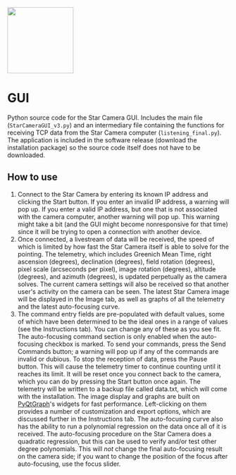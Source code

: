 <img src="https://avatars0.githubusercontent.com/u/13680500?s=280&v=4" width="150">

GUI
===
Python source code for the Star Camera GUI. Includes the main file (`StarCameraGUI_v3.py`) and an intermediary file containing the functions for receiving TCP data from the Star Camera computer (`listening_final.py`). The application is included in the software release (download the installation package) so the source code itself does not have to be downloaded.

How to use
---
1. Connect to the Star Camera by entering its known IP address and clicking the Start button. If you enter an invalid IP address, a warning will pop up. If you enter a valid IP address, but one that is not associated with the camera computer, another warning will pop up. This warning might take a bit (and the GUI might become nonresponsive for that time) since it will be trying to open a connection with another device.
2. Once connected, a livestream of data will be received, the speed of which is limited by how fast the Star Camera itself is able to solve for the pointing. The telemetry, which includes Greenich Mean Time, right ascension (degrees), declination (degrees), field rotation (degrees), pixel scale (arcseconds per pixel), image rotation (degrees), altitude (degrees), and azimuth (degrees), is updated perpetually as the camera solves. The current camera settings will also be received so that another user's activity on the camera can be seen. The latest Star Camera image will be displayed in the Image tab, as well as graphs of all the telemetry and the latest auto-focusing curve.
3. The command entry fields are pre-populated with default values, some of which have been determined to be the ideal ones in a range of values (see the Instructions tab). You can change any of these as you see fit. The auto-focusing command section is only enabled when the auto-focusing checkbox is marked. To send your commands, press the Send Commands button; a warning will pop up if any of the commands are invalid or dubious. To stop the reception of data, press the Pause button. This will cause the telemetry timer to continue counting until it reaches its limit. It will be reset once you connect back to the camera, which you can do by pressing the Start button once again. The telemetry will be written to a backup file called data.txt, which will come with the installation. The image display and graphs are built on [PyQtGraph](www.pyqtgraph.org "PyQtGraph Homepage")'s widgets for fast performance. Left-clicking on them provides a number of customization and export options, which are discussed further in the Instructions tab. The auto-focusing curve also has the ability to run a polynomial regression on the data once all of it is received. The auto-focusing procedure on the Star Camera does a quadratic regression, but this can be used to verify and/or test other degree polynomials. This will *not* change the final auto-focusing result on the camera side; if you want to change the position of the focus after auto-focusing, use the focus slider. 
